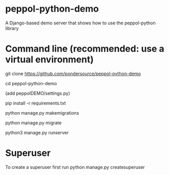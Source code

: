 # peppol-python-demo
A Django-based demo server that shows how to use the peppol-python library

# Command line (recommended: use a virtual environment)

git clone https://github.com/pondersource/peppol-python-demo

cd peppol-python-demo

(add peppolDEMO/settings.py)

pip install -r requirements.txt

python manage.py makemigrations

python manage.py migrate

python3 manage.py runserver

# Superuser 

To create a superuser first run python manage.py createsuperuser


